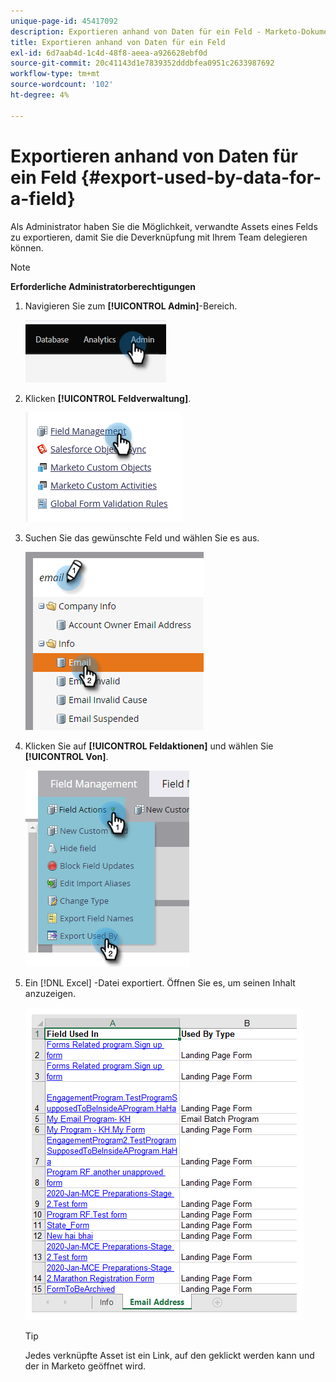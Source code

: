 ```yaml
---
unique-page-id: 45417092
description: Exportieren anhand von Daten für ein Feld - Marketo-Dokumente - Produktdokumentation
title: Exportieren anhand von Daten für ein Feld
exl-id: 6d7aab4d-1c4d-48f8-aeea-a926628ebf0d
source-git-commit: 20c41143d1e7839352dddbfea0951c2633987692
workflow-type: tm+mt
source-wordcount: '102'
ht-degree: 4%

---
```


# Exportieren anhand von Daten für ein Feld {#export-used-by-data-for-a-field}

Als Administrator haben Sie die Möglichkeit, verwandte Assets eines Felds zu exportieren, damit Sie die Deverknüpfung mit Ihrem Team delegieren können.

>[!NOTE]
>
>**Erforderliche Administratorberechtigungen**

1. Navigieren Sie zum **[!UICONTROL Admin]**-Bereich.

   ![](assets/export-used-by-data-for-a-field-1.png)

1. Klicken **[!UICONTROL Feldverwaltung]**.

   ![](assets/export-used-by-data-for-a-field-2.png)

1. Suchen Sie das gewünschte Feld und wählen Sie es aus.

   ![](assets/export-used-by-data-for-a-field-3.png)

1. Klicken Sie auf **[!UICONTROL Feldaktionen]** und wählen Sie **[!UICONTROL Von]**.

   ![](assets/export-used-by-data-for-a-field-4.png)

1. Ein [!DNL Excel] -Datei exportiert. Öffnen Sie es, um seinen Inhalt anzuzeigen.

   ![](assets/export-used-by-data-for-a-field-5.png)

   >[!TIP]
   >
   >Jedes verknüpfte Asset ist ein Link, auf den geklickt werden kann und der in Marketo geöffnet wird.
